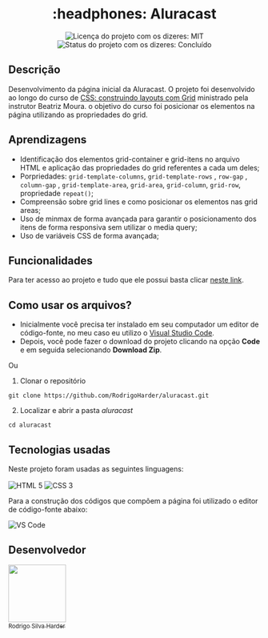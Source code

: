 <h1 align="center">:headphones: Aluracast</h1>

<div>
  <p align="center">
    <img alt="Licença do projeto com os dizeres: MIT" src="https://img.shields.io/github/license/RodrigoHarder/aluracast.svg">
    <img alt="Status do projeto com os dizeres: Concluído" src="https://img.shields.io/static/v1?label=Status&message=Concluído &color=green">
  </p>
</div>

## **Descrição**

Desenvolvimento da página inicial da  Aluracast. O projeto foi desenvolvido ao longo do curso de [CSS: construindo layouts com Grid](https://cursos.alura.com.br/course/css-construindo-layouts-grid) ministrado pela instrutor Beatriz Moura. o objetivo do curso foi posicionar os elementos na página utilizando as propriedades do grid. 

## **Aprendizagens** 

- Identificação dos elementos grid-container e grid-itens no arquivo HTML e aplicação das propriedades do grid referentes a cada um deles;
- Porpriedades: `grid-template-columns`, `grid-template-rows` , `row-gap` , `column-gap` , `grid-template-area`, `grid-area`, `grid-column`, `grid-row`, propriedade `repeat()`;
- Compreensão sobre grid lines e como posicionar os elementos nas grid areas;
- Uso de minmax de forma avançada para garantir o posicionamento dos itens de forma responsiva sem utilizar o media query;
- Uso de variáveis CSS de forma avançada;

## **Funcionalidades**

Para ter acesso ao projeto e tudo que ele possui basta clicar [neste link](https://rodrigoharder.github.io/aluracast/).

## **Como usar os arquivos?**

- Inicialmente você precisa ter instalado em seu computador um editor de código-fonte, no meu caso eu utilizo o [Visual Studio Code](https://code.visualstudio.com/download). 
- Depois, você pode fazer o download do projeto clicando na opção **Code** e em seguida selecionando **Download Zip**.

Ou

1. Clonar o repositório

```
git clone https://github.com/RodrigoHarder/aluracast.git
```
2. Localizar e abrir a pasta *aluracast*

```
cd aluracast
```

## **Tecnologias usadas**

Neste projeto foram usadas as seguintes linguagens:

<p>
 <img align="center" alt="HTML 5" src="https://img.shields.io/badge/HTML5-E34F26?style=for-the-badge&logo=html5&logoColor=white"> 
 <img align="center" alt="CSS 3" src="https://img.shields.io/badge/CSS3-1572B6?style=for-the-badge&logo=css3&logoColor=white">
</p>

Para a construção dos códigos que compõem a página foi utilizado o editor de código-fonte abaixo:

<img align="center" alt="VS Code" src="https://img.shields.io/badge/Visual_Studio-5C2D91?style=for-the-badge&logo=visual%20studio&logoColor=white">

## Desenvolvedor

[<img src="https://avatars.githubusercontent.com/u/114362538?v=4" width=115><br><sub>Rodrigo Silva Harder</sub>](https://github.com/RodrigoHarder)
